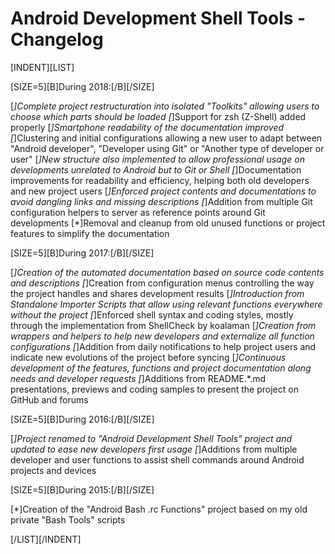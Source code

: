 # Android Development Shell Tools - Changelog #


[INDENT][LIST]

[SIZE=5][B]During 2018:[/B][/SIZE]

[*]Complete project restructuration into isolated "Toolkits"
   allowing users to choose which parts should be loaded
[*]Support for zsh (Z-Shell) added properly
[*]Smartphone readability of the documentation improved
[*]Clustering and initial configurations allowing a new user
   to adapt between "Android developer", "Developer using Git"
   or "Another type of developer or user"
[*]New structure also implemented to allow professional usage
   on developments unrelated to Android but to Git or Shell
[*]Documentation improvements for readability and efficiency,
   helping both old developers and new project users
[*]Enforced project contents and documentations to avoid
   dangling links and missing descriptions
[*]Addition from multiple Git configuration helpers
   to server as reference points around Git developments
[*]Removal and cleanup from old unused functions
   or project features to simplify the documentation

[SIZE=5][B]During 2017:[/B][/SIZE]

[*]Creation of the automated documentation based on
   source code contents and descriptions
[*]Creation from configuration menus controlling the way
   the project handles and shares development results
[*]Introduction from Standalone Importer Scripts that allow
   using relevant functions everywhere without the project
[*]Enforced shell syntax and coding styles, mostly through
   the implementation from ShellCheck by koalaman
[*]Creation from wrappers and helpers to help new developers
   and externalize all function configurations
[*]Addition from daily notifications to help project users
   and indicate new evolutions of the project before syncing
[*]Continuous development of the features, functions and
   project documentation along needs and developer requests
[*]Additions from README.*.md presentations, previews and
   coding samples to present the project on GitHub and forums

[SIZE=5][B]During 2016:[/B][/SIZE]

[*]Project renamed to "Android Development Shell Tools" project
   and updated to ease new developers first usage
[*]Additions from multiple developer and user functions to
   assist shell commands around Android projects and devices

[SIZE=5][B]During 2015:[/B][/SIZE]

[*]Creation of the "Android Bash .rc Functions" project
   based on my old private "Bash Tools" scripts

[/LIST][/INDENT]
